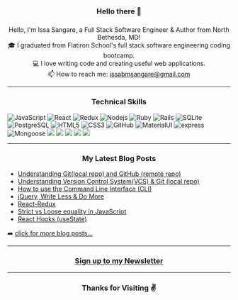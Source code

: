 
<h3 align="center">Hello there 👋 </h3>
<h5 align="center">
</h5>
<p align="center">
  Hello, I'm Issa Sangare, a Full Stack Software Engineer & Author from North Bethesda, MD!
  <br>
  🎓 I graduated from Flatiron School's full stack software engineering coding bootcamp.
  <br>
  💻 I love writing code and creating useful web applications.
  <br>
  📫 How to reach me: <a href="mailto: issabmsangare@gmail.com">issabmsangare@gmail.com</a>
</p>

<hr>
<h3 align="center">Technical Skills</h3>
 
![JavaScript](https://img.shields.io/badge/javascript%20-%23323330.svg?&style=for-the-badge&logo=javascript&logoColor=%23F7DF1E)
![React](https://img.shields.io/badge/react%20-%2320232a.svg?&style=for-the-badge&logo=react&logoColor=%2361DAFB)
![Redux](https://img.shields.io/badge/redux%20-%23593d88.svg?&style=for-the-badge&logo=redux&logoColor=white")
![Nodejs](https://img.shields.io/badge/node.js%20-%2343853D.svg?&style=for-the-badge&logo=node.js&logoColor=white)
![Ruby](https://img.shields.io/badge/ruby-%23CC342D.svg?&style=for-the-badge&logo=ruby&logoColor=white)
![Rails](https://img.shields.io/badge/rails%20-%23CC0000.svg?&style=for-the-badge&logo=ruby-on-rails&logoColor=white)
![SQLite](https://img.shields.io/badge/sqlite-%2307405e.svg?&style=for-the-badge&logo=sqlite&logoColor=white)
![PostgreSQL](https://img.shields.io/badge/postgres-%23316192.svg?&style=for-the-badge&logo=postgresql&logoColor=white)
![HTML5](https://img.shields.io/badge/html5%20-%23E34F26.svg?&style=for-the-badge&logo=html5&logoColor=white)
![CSS3](https://img.shields.io/badge/css3%20-%231572B6.svg?&style=for-the-badge&logo=css3&logoColor=white)
![GitHub](https://img.shields.io/badge/github%20-%23121011.svg?&style=for-the-badge&logo=github&logoColor=white)
![MaterialUI](https://img.shields.io/badge/material%20ui%20-%230081CB.svg?&style=for-the-badge&logo=material-ui&logoColor=white)
![express](http://img.shields.io/badge/express.js%20-%2343853D.svg?&style=for-the-badge&logo=node.js&logoColor=white)
![Mongoose](http://img.shields.io/badge/mongoose%20-%2343853D.svg?&style=for-the-badge&logo=node.js&logoColor=white)
<code><img src="https://img.shields.io/badge/git%20-%23F05033.svg?&style=for-the-badge&logo=git&logoColor=white"/></code>
  <code><img src="https://img.shields.io/badge/mysql-%2300f.svg?&style=for-the-badge&logo=mysql&logoColor=white"/></code>
  <code><img src ="https://img.shields.io/badge/postgres-%23316192.svg?&style=for-the-badge&logo=postgresql&logoColor=white"/></code>
  <code><img src ="https://img.shields.io/badge/sqlite-%2307405e.svg?&style=for-the-badge&logo=sqlite&logoColor=white"/></code>
  <code><img src="https://img.shields.io/badge/heroku%20-%23430098.svg?&style=for-the-badge&logo=heroku&logoColor=white"/></code>
  

<hr>
<h3 align="center">My Latest Blog Posts</h3> 

<!-- BLOG-POST-LIST:START -->
- [Understanding Git(local repo) and GitHub (remote repo)](https://issabmsangare.medium.com/git-local-repo-and-github-remote-repo-eae1c948fbf5)
- [Understanding Version Control System(VCS) & Git (local repo)](https://issabmsangare.medium.com/understanding-version-control-system-vcs-git-local-repo-d1be01808cc1)
- [How to use the Command Line Interface (CLI)](https://issabmsangare.medium.com/how-to-use-the-command-line-interface-cli-9c8b70e568e)
- [jQuery, Write Less & Do More](https://issabmsangare.medium.com/jquery-write-less-do-more-4f3d4a347e37)
- [React-Redux](https://issabmsangare.medium.com/react-redux-d6a88f99adff)
- [Strict vs Loose equality in JavaScript](https://issabmsangare.medium.com/strict-vs-loose-equality-in-javascript-3b9ef876766b)
- [React Hooks (useState)](https://issabmsangare.medium.com/react-hook-usestate-b60199fe5ee4)
<!-- BLOG-POST-LIST:END -->

➡️ [click for more blog posts...](https://issabmsangare.medium.com/)
<br />
<hr>
  
<a href="https://warm-shore-88546.herokuapp.com/"><h3 align="center">Sign up to my Newsletter</h3></a>
  
<hr>
<h3 align="center">Thanks for Visiting ✌</h3> 
